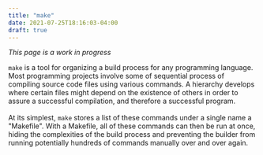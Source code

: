 ```yaml
---
title: "make"
date: 2021-07-25T18:16:03-04:00
draft: true
---
```


_This page is a work in progress_

`make` is a tool for organizing a build process for any programming language.
Most programming projects involve some of sequential process of compiling source
code files using various commands. A hierarchy develops where certain files
might depend on the existence of others in order to assure a successful
compilation, and therefore a successful program. <br> <br> At its simplest,
`make` stores a list of these commands under a single name a "Makefile". With a
Makefile, all of these commands can then be run at once, hiding the complexities
of the build process and preventing the builder from running potentially
hundreds of commands manually over and over again.
